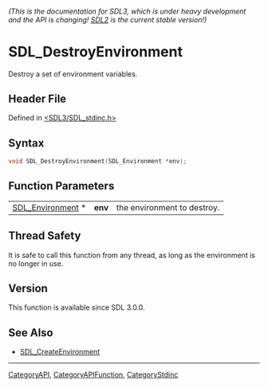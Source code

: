 ###### (This is the documentation for SDL3, which is under heavy development and the API is changing! [SDL2](https://wiki.libsdl.org/SDL2/) is the current stable version!)
# SDL_DestroyEnvironment

Destroy a set of environment variables.

## Header File

Defined in [<SDL3/SDL_stdinc.h>](https://github.com/libsdl-org/SDL/blob/main/include/SDL3/SDL_stdinc.h)

## Syntax

```c
void SDL_DestroyEnvironment(SDL_Environment *env);
```

## Function Parameters

|                                      |         |                             |
| ------------------------------------ | ------- | --------------------------- |
| [SDL_Environment](SDL_Environment) * | **env** | the environment to destroy. |

## Thread Safety

It is safe to call this function from any thread, as long as the
environment is no longer in use.

## Version

This function is available since SDL 3.0.0.

## See Also

- [SDL_CreateEnvironment](SDL_CreateEnvironment)

----
[CategoryAPI](CategoryAPI), [CategoryAPIFunction](CategoryAPIFunction), [CategoryStdinc](CategoryStdinc)

